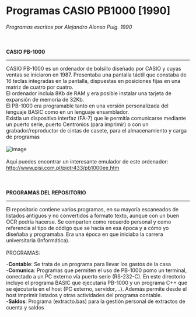 # Programas CASIO PB1000 [1990]
_Programas escritos por Alejandro Alonso Puig. 1990_
<BR><BR><BR><BR>
**CASIO PB-1000** 

****

CASIO PB-1000 es un ordenador de bolsillo diseñado por CASIO y cuyas ventas se iniciaron en 1987. Presentaba una pantalla táctil que constaba de 16 teclas integradas en la pantalla, dispuestas en posiciones fijas en una matriz de cuatro por cuatro.<BR>
El ordenador incluía 8Kb de RAM y era posible instalar una tarjeta de expansión de memoria de 32Kb.<BR>
El PB-1000 era programable tanto en una versión personalizada del lenguaje BASIC como en un lenguaje ensamblador.<BR>
Existía un dispositivo interfaz (FA-7) que le permitía comunicarse mediante un puerto serie, puerto Centronics (para imprimir) o con un grabador/reproductor de cintas de casete, para el almacenamiento y carga de programas<BR><BR>
![image](https://github.com/aalonsopuig/Programas_CASIO_PB1000_1990/assets/57196844/8818f6d8-2746-43ed-a615-6c204f0dc59f)
<BR><BR>
Aquí puedes encontrar un interesante emulador de este ordenador: http://www.pisi.com.pl/piotr433/pb1000ee.htm 
<BR><BR><BR><BR>
**PROGRAMAS DEL REPOSITORIO**

****
El repositorio contiene varios programas, en su mayoría escaneados de listados antiguos y no convertidos a formato texto, aunque con un buen OCR podría hacerse. Se comparten como recuerdo personal y como referencia al tipo de código que se hacía en esa época y a cómo yo diseñaba y programaba. Era una época en que iniciaba la carrera universitaria (Informática).
<BR><BR>
PROGRAMAS:

-**Contable**: Se trata de un programa para llevar los gastos de la casa<BR>
-**Comunica**: Programas que permiten el uso de PB-1000 pomo un terminal, conectado a un PC externo vía puerto serie (RS-232-C). En este directorio incluyo el programa BASIC que ejecutaría PB-1000 y un programa C++ que se ejecutaría en el host (PC externo, servidor,...). Además permite desde el host imprimir listados y otras actividades del programa contable.<BR>
-**Saldos**: Programa (extracto.bas) para la gestión personal de extractos de cuenta y saldos<BR><BR>


